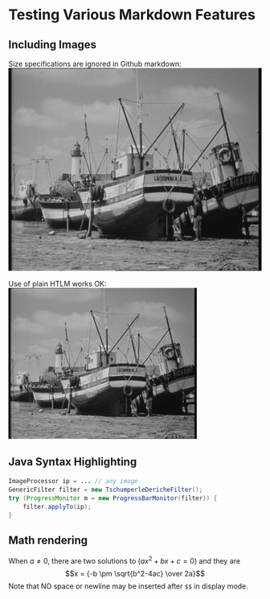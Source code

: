 # Testing Various Markdown Features


## Including Images

Size specifications are ignored in Github markdown:<br>
![boats image](img/boats.png)

Use of plain HTLM works OK:<br>
<img src="img/boats.png" width="375">

## Java Syntax Highlighting

```java
ImageProcessor ip = ... // any image
GenericFilter filter = new TschumperleDericheFilter();
try (ProgressMonitor m = new ProgressBarMonitor(filter)) {
    filter.applyTo(ip);
}
```

## Math rendering

When $a \ne 0$, there are two solutions to $(ax^2 + bx + c = 0)$ and they are 
$$x = {-b \pm \sqrt{b^2-4ac} \over 2a}$$
Note that NO space or newline may be inserted after `$$` in display mode.
